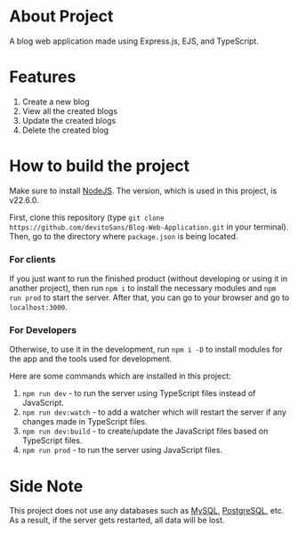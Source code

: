 # **About Project**
A blog web application made using Express.js, EJS, and TypeScript.

# **Features**
1. Create a new blog
2. View all the created blogs
3. Update the created blogs
4. Delete the created blog

# **How to build the project**
Make sure to install [NodeJS](https://nodejs.org/en/download). The version, which is used in this project, is v22.6.0.

First, clone this repository (type ```git clone https://github.com/devitoSans/Blog-Web-Application.git``` in your terminal). Then, go to the directory where ```package.json``` is being located.

### For clients
If you just want to run the finished product (without developing or using it in another project), then run ```npm i``` to install the necessary modules and ```npm run prod``` to start the server. After that, you can go to your browser and go to ```localhost:3000```.

### For Developers
Otherwise, to use it in the development, run ```npm i -D``` to install modules for the app and the tools used for development. 

Here are some commands which are installed in this project:
1. ```npm run dev``` - to run the server using TypeScript files instead of JavaScript.
2. ```npm run dev:watch``` - to add a watcher which will restart the server if any changes made in TypeScript files.
3. ```npm run dev:build``` - to create/update the JavaScript files based on TypeScript files.
4. ```npm run prod``` - to run the server using JavaScript files.

# **Side Note**
This project does not use any databases such as [MySQL](https://www.mysql.com/), [PostgreSQL](https://www.postgresql.org/), etc. As a result, if the server gets restarted, all data will be lost.
